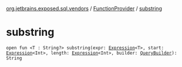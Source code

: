 [org.jetbrains.exposed.sql.vendors](../index.md) / [FunctionProvider](index.md) / [substring](.)

# substring

`open fun <T : String?> substring(expr: `[`Expression`](../../org.jetbrains.exposed.sql/-expression/index.md)`<T>, start: `[`Expression`](../../org.jetbrains.exposed.sql/-expression/index.md)`<Int>, length: `[`Expression`](../../org.jetbrains.exposed.sql/-expression/index.md)`<Int>, builder: `[`QueryBuilder`](../../org.jetbrains.exposed.sql/-query-builder/index.md)`): String`